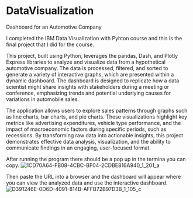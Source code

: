 # DataVisualization
Dashboard for an Automotive Company

I completed the IBM Data Visualization with Pyhton course and this is the final project that I did for the course.

This project, built using Python, leverages the pandas, Dash, and Plotly Express libraries to analyze and visualize data from a hypothetical automotive company. The data is processed, filtered, and sorted to generate a variety of interactive graphs, which are presented within a dynamic dashboard. The dashboard is designed to replicate how a data scientist might share insights with stakeholders during a meeting or conference, emphasizing trends and potential underlying causes for variations in automobile sales.

The application allows users to explore sales patterns through graphs such as line charts, bar charts, and pie charts. These visualizations highlight key metrics like advertising expenditures, vehicle type performance, and the impact of macroeconomic factors during specific periods, such as recessions. By transforming raw data into actionable insights, this project demonstrates effective data analysis, visualization, and the ability to communicate findings in an engaging, user-focused format. 

After running the program there should be a pop up in the termina you can copy.
![1CD70A64-FB08-4CBC-BF04-2CDBE816A940_1_201_a](https://github.com/user-attachments/assets/86eb00b7-24b4-4c3c-8b3a-04e290ab405e)

Then paste the URL into a browser and the dashboard will appear where you can view the analyzed data and use the interactive dashboard.
![D391246E-0D6D-4091-814B-AFFB72B97D3B_1_105_c](https://github.com/user-attachments/assets/0ffc71e4-3351-4563-bfcb-1f0cb0d0e5be)
